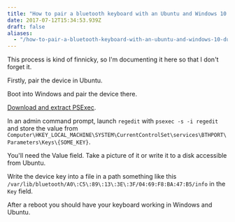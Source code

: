 ```yaml
---
title: "How to pair a bluetooth keyboard with an Ubuntu and Windows 10 dual boot"
date: 2017-07-12T15:34:53.939Z
draft: false
aliases:
  - "/how-to-pair-a-bluetooth-keyboard-with-an-ubuntu-and-windows-10-dual-boot"
---
```

This process is kind of finnicky, so I'm documenting it here so that I don't forget it.

Firstly, pair the device in Ubuntu.

Boot into Windows and pair the device there.

[Download and extract PSExec](https://technet.microsoft.com/en-us/sysinternals/bb897553.aspx).

In an admin command prompt, launch `regedit` with `psexec -s -i regedit` and store the value from `Computer\HKEY_LOCAL_MACHINE\SYSTEM\CurrentControlSet\services\BTHPORT\Parameters\Keys\{SOME_KEY}`.

You'll need the Value field. Take a picture of it or write it to a disk accessible from Ubuntu.

Write the device key into a file in a path something like this `/var/lib/bluetooth/A0\:C5\:89\:13\:3E\:3F/04:69:F8:BA:47:B5/info` in the `Key` field.

After a reboot you should have your keyboard working in Windows and Ubuntu.